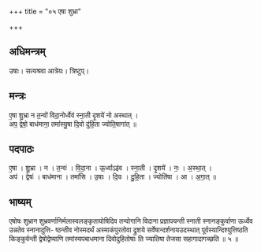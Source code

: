 +++
title = "०५ एषा शुभ्रा"

+++
## अधिमन्त्रम्
उषाः। सत्यश्रवा आत्रेयः। त्रिष्टुप्।

## मन्त्रः
ए॒षा शु॒भ्रा न त॒न्वो॑ विदा॒नोर्ध्वेव॑ स्ना॒ती दृ॒शये॑ नो अस्थात् ।  
अप॒ द्वेषो॒ बाध॑माना॒ तमां॑स्यु॒षा दि॒वो दु॑हि॒ता ज्योति॒षागा॑त् ॥

## पदपाठः
ए॒षा । शु॒भ्रा । न । त॒न्वः॑ । वि॒दा॒ना । ऊ॒र्ध्वाऽइ॑व । स्ना॒ती । दृ॒शये॑ । नः॒ । अ॒स्था॒त् ।  
अप॑ । द्वेषः॑ । बाध॑माना । तमां॑सि । उ॒षाः । दि॒वः । दु॒हि॒ता । ज्योति॑षा । आ । अ॒गा॒त् ॥

## भाष्यम्
एषोषः शुभ्रान शुभ्रवर्णानिर्मलास्वलङ्कृतायोषिदिव तन्वोगानि विदाना प्रज्ञापयन्ती स्नाती स्नानङ्कुर्वाणा ऊर्ध्वेव उन्नतेव स्नानादुत्ति- ष्ठन्तीव नोस्मदर्थं अस्माकंपुरतोवा द्रुशये सर्वेषान्दर्शनायउदस्थात् पूर्वस्यान्दिश्युत्तिष्ठति किङ्कुर्वन्ती द्वेषोद्वेष्याणि तमांस्यपबाधमाना दिवोदुहितोषाः ति ज्यातिषा तेजसा सहागादागच्छति ॥ ५ ॥